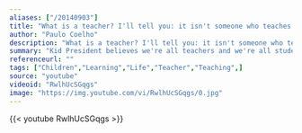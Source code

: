 ```yaml
---
aliases: ["/20140903"]
title: "What is a teacher? I'll tell you: it isn't someone who teaches something, but someone who inspires the student to give of her best in order to discover what she already knows."
author: "Paulo Coelho"
description: "What is a teacher? I'll tell you: it isn't someone who teaches something, but someone who inspires the student to give of her best in order to discover what she already knows. - Paulo Coelho quotes from GetInspired365.com"
summary: "Kid President believes we're all teachers and we're all students. What are you teaching the world? Who are you learning from? Share this with a special teacher in your life!"
referenceurl: ""
tags: ["Children","Learning","Life","Teacher","Teaching",]
source: "youtube"
videoid: "RwlhUcSGqgs"
image: "https://img.youtube.com/vi/RwlhUcSGqgs/0.jpg"
---
```


{{< youtube RwlhUcSGqgs >}}

